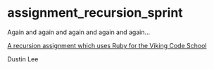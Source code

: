 # assignment_recursion_sprint
Again and again and again and again and again...

[A recursion assignment which uses Ruby for the Viking Code School](http://www.vikingcodeschool.com)

Dustin Lee